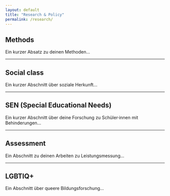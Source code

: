 ```yaml
---
layout: default
title: "Research & Policy"
permalink: /research/
---
```


<link rel="stylesheet" href="/assets/css/custom.css">

<div class="research-wrapper">


## Methods

Ein kurzer Absatz zu deinen Methoden...

---

## Social class

Ein kurzer Abschnitt über soziale Herkunft...

---

## SEN (Special Educational Needs)

Ein kurzer Abschnitt über deine Forschung zu Schüler·innen mit Behinderungen...

---

## Assessment

Ein Abschnitt zu deinen Arbeiten zu Leistungsmessung...

---

## LGBTIQ+

Ein Abschnitt über queere Bildungsforschung...
